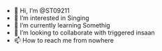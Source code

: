 - 👋 Hi, I’m @ST09211
- 👀 I’m interested in Singing
- 🌱 I’m currently learning Somethig
- 💞️ I’m looking to collaborate with triggered insaan
- 📫 How to reach me from nowhere


<!---
ST09211/ST09211 is a ✨ special ✨ repository because its `README.md` (this file) appears on your GitHub profile.
You can click the Preview link to take a look at your changes.
--->
